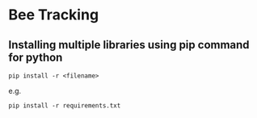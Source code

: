 # Bee Tracking
## Installing multiple libraries using pip command for python

`pip install -r <filename>`

e.g.

`pip install -r requirements.txt`

